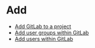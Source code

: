 # Add

- [Add GitLab to a project](https://docs.developer.tech.gov.sg/docs/ship-hats-portal/manage-tools)
- [Add user groups within GitLab](https://docs.developer.tech.gov.sg/docs/ship-hats-portal/manage-user-groups-and-users)
- [Add users within GitLab](https://docs.developer.tech.gov.sg/docs/ship-hats-portal/manage-user-groups-and-users)

